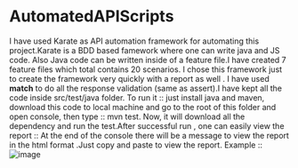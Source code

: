 # AutomatedAPIScripts

I have used Karate as API automation framework for automating this project.Karate is a BDD based famework where one can write java and JS code. Also Java code can be written inside of a feature file.I have created 7 feature files which total contains 20 scenarios. I chose this framework just to create the framework very quickly with a report as well . I have used **match** to do all the response validation (same as assert).I have kept all the code inside src/test/java folder.
To run it :: just install java and maven, download this code to local machine and go to the root of this folder and open console, then type :: mvn test.
Now, it will download all the dependency and run the test.After successful run , one can easily view the report :: At the end of the console there will be a message 
to view the report in the html format .Just copy and paste to view the report.
Example ::
![image](https://user-images.githubusercontent.com/36536191/117589401-877fb080-b129-11eb-9a06-209b021684a5.png)
